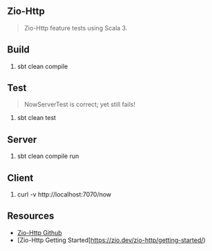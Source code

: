 Zio-Http
--------
>Zio-Http feature tests using Scala 3.

Build
-----
1. sbt clean compile

Test
----
>NowServerTest is correct; yet still fails!
1. sbt clean test

Server
------
1. sbt clean compile run

Client
------
1. curl -v http://localhost:7070/now

Resources
---------
* [Zio-Http Github](https://github.com/zio/zio-http)
* [Zio-Http Getting Started]https://zio.dev/zio-http/getting-started/)